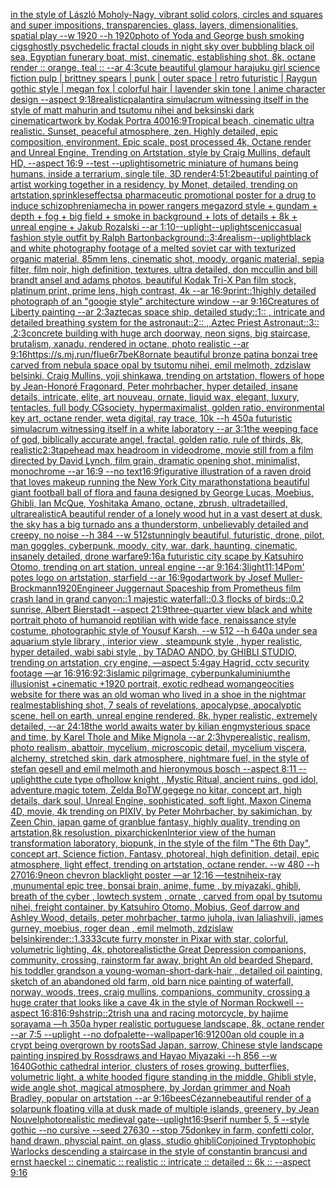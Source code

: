 [in the style of László Moholy-Nagy, vibrant solid colors, circles and squares and super impositions, transparencies, glass, layers,  dimensionalities, spatial play --w 1920 --h 1920](https://www.ebank.nz/aiartgenerator?category=in%2520the%2520style%2520of%2520L%C3%A1szl%C3%B3%2520Moholy-Nagy%2C%2520vibrant%2520solid%2520colors%2C%2520circles%2520and%2520squares%2520and%2520super%2520impositions%2C%2520transparencies%2C%2520glass%2C%2520layers%2C%2520%2520dimensionalities%2C%2520spatial%2520play%2520--w%25201920%2520--h%25201920)[photo of Yoda and George bush smoking cigs](https://www.ebank.nz/aiartgenerator?category=photo%2520of%2520Yoda%2520and%2520George%2520bush%2520smoking%2520cigs)[ghostly psychedelic fractal clouds in night sky over bubbling black oil sea, Egyptian funerary boat, mist, cinematic, establishing shot, 8k, octane render :: orange, teal :: --ar 4:3](https://www.ebank.nz/aiartgenerator?category=ghostly%2520psychedelic%2520fractal%2520clouds%2520in%2520night%2520sky%2520over%2520bubbling%2520black%2520oil%2520sea%2C%2520Egyptian%2520funerary%2520boat%2C%2520mist%2C%2520cinematic%2C%2520establishing%2520shot%2C%25208k%2C%2520octane%2520render%2520%3A%3A%2520orange%2C%2520teal%2520%3A%3A%2520--ar%25204%3A3)[cute beautiful glamour harajuku girl science fiction pulp |  brittney spears |  punk | outer space | retro futuristic | Raygun gothic style | megan fox  | colorful hair | lavender skin tone | anime character design  --aspect 9:18](https://www.ebank.nz/aiartgenerator?category=cute%2520beautiful%2520glamour%2520harajuku%2520girl%2520science%2520fiction%2520pulp%2520%7C%2520%2520brittney%2520spears%2520%7C%2520%2520punk%2520%7C%2520outer%2520space%2520%7C%2520retro%2520futuristic%2520%7C%2520Raygun%2520gothic%2520style%2520%7C%2520megan%2520fox%2520%2520%7C%2520colorful%2520hair%2520%7C%2520lavender%2520skin%2520tone%2520%7C%2520anime%2520character%2520design%2520%2520--aspect%25209%3A18)[realistic](https://www.ebank.nz/aiartgenerator?category=realistic)[palantir](https://www.ebank.nz/aiartgenerator?category=palantir)[a simulacrum witnessing itself in the style of matt mahurin and tsutomu nihei and beksinski dark cinematic](https://www.ebank.nz/aiartgenerator?category=a%2520simulacrum%2520witnessing%2520itself%2520in%2520the%2520style%2520of%2520matt%2520mahurin%2520and%2520tsutomu%2520nihei%2520and%2520beksinski%2520dark%2520cinematic)[artwork by Kodak Portra 400](https://www.ebank.nz/aiartgenerator?category=artwork%2520by%2520Kodak%2520Portra%2520400)[16:9](https://www.ebank.nz/aiartgenerator?category=16%3A9)[Tropical beach, cinematic ultra realistic. Sunset, peaceful atmosphere, zen. Highly detailed, epic composition, environment. Epic scale, post processed 4k, Octane render and Unreal Engine. Trending on Artstation, style by Craig Mullins, default HD, --aspect 16:9 --test --uplight](https://www.ebank.nz/aiartgenerator?category=Tropical%2520beach%2C%2520cinematic%2520ultra%2520realistic.%2520Sunset%2C%2520peaceful%2520atmosphere%2C%2520zen.%2520Highly%2520detailed%2C%2520epic%2520composition%2C%2520environment.%2520Epic%2520scale%2C%2520post%2520processed%25204k%2C%2520Octane%2520render%2520and%2520Unreal%2520Engine.%2520Trending%2520on%2520Artstation%2C%2520style%2520by%2520Craig%2520Mullins%2C%2520default%2520HD%2C%2520--aspect%252016%3A9%2520--test%2520--uplight)[isometric miniature of humans being humans, inside a terrarium, single tile, 3D render](https://www.ebank.nz/aiartgenerator?category=isometric%2520miniature%2520of%2520humans%2520being%2520humans%2C%2520inside%2520a%2520terrarium%2C%2520single%2520tile%2C%25203D%2520render)[4:5](https://www.ebank.nz/aiartgenerator?category=4%3A5)[1:2](https://www.ebank.nz/aiartgenerator?category=1%3A2)[beautiful painting of artist working together in a residency, by Monet, detailed, trending on artstation,](https://www.ebank.nz/aiartgenerator?category=beautiful%2520painting%2520of%2520artist%2520working%2520together%2520in%2520a%2520residency%2C%2520by%2520Monet%2C%2520detailed%2C%2520trending%2520on%2520artstation%2C)[sprinkles](https://www.ebank.nz/aiartgenerator?category=sprinkles)[effects](https://www.ebank.nz/aiartgenerator?category=effects)[a pharmaceutic promotional poster for a drug to induce schizophrenia](https://www.ebank.nz/aiartgenerator?category=a%2520pharmaceutic%2520promotional%2520poster%2520for%2520a%2520drug%2520to%2520induce%2520schizophrenia)[mecha in power rangers megazord style + gundam + depth + fog + big field + smoke in background + lots of details + 8k + unreal engine + Jakub Rozalski --ar 1:10](https://www.ebank.nz/aiartgenerator?category=mecha%2520in%2520power%2520rangers%2520megazord%2520style%2520%2B%2520gundam%2520%2B%2520depth%2520%2B%2520fog%2520%2B%2520big%2520field%2520%2B%2520smoke%2520in%2520background%2520%2B%2520lots%2520of%2520details%2520%2B%25208k%2520%2B%2520unreal%2520engine%2520%2B%2520Jakub%2520Rozalski%2520--ar%25201%3A10)[--uplight](https://www.ebank.nz/aiartgenerator?category=--uplight)[--uplight](https://www.ebank.nz/aiartgenerator?category=--uplight)[scenic](https://www.ebank.nz/aiartgenerator?category=scenic)[casual fashion style outfit by Ralph Barton](https://www.ebank.nz/aiartgenerator?category=casual%2520fashion%2520style%2520outfit%2520by%2520Ralph%2520Barton)[background::](https://www.ebank.nz/aiartgenerator?category=background%3A%3A)[3:4](https://www.ebank.nz/aiartgenerator?category=3%3A4)[realism](https://www.ebank.nz/aiartgenerator?category=realism)[--uplight](https://www.ebank.nz/aiartgenerator?category=--uplight)[black and white photography footage of a melted soviet car with texturized organic material, 85mm lens, cinematic shot, moody, organic material, sepia filter, film noir, high definition, textures, ultra detailed, don mccullin and bill brandt ansel and adams photos, beautiful Kodak Tri-X Pan film stock, platinum print, prime lens, high contrast, 4k --ar 16:9](https://www.ebank.nz/aiartgenerator?category=black%2520and%2520white%2520photography%2520footage%2520of%2520a%2520melted%2520soviet%2520car%2520with%2520texturized%2520organic%2520material%2C%252085mm%2520lens%2C%2520cinematic%2520shot%2C%2520moody%2C%2520organic%2520material%2C%2520sepia%2520filter%2C%2520film%2520noir%2C%2520high%2520definition%2C%2520textures%2C%2520ultra%2520detailed%2C%2520don%2520mccullin%2520and%2520bill%2520brandt%2520ansel%2520and%2520adams%2520photos%2C%2520beautiful%2520Kodak%2520Tri-X%2520Pan%2520film%2520stock%2C%2520platinum%2520print%2C%2520prime%2520lens%2C%2520high%2520contrast%2C%25204k%2520--ar%252016%3A9)[print::1](https://www.ebank.nz/aiartgenerator?category=print%3A%3A1)[highly detailed photograph of an "googie style" architecture window --ar 9:16](https://www.ebank.nz/aiartgenerator?category=highly%2520detailed%2520photograph%2520of%2520an%2520%22googie%2520style%22%2520architecture%2520window%2520--ar%25209%3A16)[Creatures of Liberty painting --ar 2:3](https://www.ebank.nz/aiartgenerator?category=Creatures%2520of%2520Liberty%2520painting%2520--ar%25202%3A3)[aztecas space ship, detailed study::1:: , intricate and detailed  breathing system for the astronaut::2:: , Aztec Priest Astronaut::3:: ,](https://www.ebank.nz/aiartgenerator?category=aztecas%2520space%2520ship%2C%2520detailed%2520study%3A%3A1%3A%3A%2520%2C%2520intricate%2520and%2520detailed%2520%2520breathing%2520system%2520for%2520the%2520astronaut%3A%3A2%3A%3A%2520%2C%2520Aztec%2520Priest%2520Astronaut%3A%3A3%3A%3A%2520%2C)[2:3](https://www.ebank.nz/aiartgenerator?category=2%3A3)[concrete building with huge arch doorway, neon signs, big staircase, brutalism, xanadu, rendered in octane, photo realistic --ar 9:16](https://www.ebank.nz/aiartgenerator?category=concrete%2520building%2520with%2520huge%2520arch%2520doorway%2C%2520neon%2520signs%2C%2520big%2520staircase%2C%2520brutalism%2C%2520xanadu%2C%2520rendered%2520in%2520octane%2C%2520photo%2520realistic%2520--ar%25209%3A16)[<https://s.mj.run/fIue6r7beK8>](https://www.ebank.nz/aiartgenerator?category=%3Chttps%3A//s.mj.run/fIue6r7beK8%3E)[ornate beautiful bronze patina bonzai tree carved from nebula space opal by tsutomu nihei, emil melmoth, zdzislaw belsinki, Craig Mullins, yoji shinkawa, trending on artstation, flowers of hope by Jean-Honoré Fragonard, Peter mohrbacher, hyper detailed, insane details, intricate, elite, art nouveau, ornate, liquid wax, elegant, luxury, tentacles, full body CGsociety, hypermaximalist, golden ratio, environmental key art, octane render, weta digital, ray trace, 10k --h 450](https://www.ebank.nz/aiartgenerator?category=ornate%2520beautiful%2520bronze%2520patina%2520bonzai%2520tree%2520carved%2520from%2520nebula%2520space%2520opal%2520by%2520tsutomu%2520nihei%2C%2520emil%2520melmoth%2C%2520zdzislaw%2520belsinki%2C%2520Craig%2520Mullins%2C%2520yoji%2520shinkawa%2C%2520trending%2520on%2520artstation%2C%2520flowers%2520of%2520hope%2520by%2520Jean-Honor%C3%A9%2520Fragonard%2C%2520Peter%2520mohrbacher%2C%2520hyper%2520detailed%2C%2520insane%2520details%2C%2520intricate%2C%2520elite%2C%2520art%2520nouveau%2C%2520ornate%2C%2520liquid%2520wax%2C%2520elegant%2C%2520luxury%2C%2520tentacles%2C%2520full%2520body%2520CGsociety%2C%2520hypermaximalist%2C%2520golden%2520ratio%2C%2520environmental%2520key%2520art%2C%2520octane%2520render%2C%2520weta%2520digital%2C%2520ray%2520trace%2C%252010k%2520--h%2520450)[a futuristic simulacrum witnessing itself in a white laboratory --ar 3:1](https://www.ebank.nz/aiartgenerator?category=a%2520futuristic%2520simulacrum%2520witnessing%2520itself%2520in%2520a%2520white%2520laboratory%2520--ar%25203%3A1)[the weeping face of god, biblically accurate angel, fractal, golden ratio, rule of thirds, 8k, realistic](https://www.ebank.nz/aiartgenerator?category=the%2520weeping%2520face%2520of%2520god%2C%2520biblically%2520accurate%2520angel%2C%2520fractal%2C%2520golden%2520ratio%2C%2520rule%2520of%2520thirds%2C%25208k%2C%2520realistic)[2:3](https://www.ebank.nz/aiartgenerator?category=2%3A3)[](https://www.ebank.nz/aiartgenerator?category=)[tapehead max headroom in videodrome, movie still from a film directed by David Lynch, film grain, dramatic opening shot, minimalist, monochrome --ar 16:9 --no text](https://www.ebank.nz/aiartgenerator?category=tapehead%2520max%2520headroom%2520in%2520videodrome%2C%2520movie%2520still%2520from%2520a%2520film%2520directed%2520by%2520David%2520Lynch%2C%2520film%2520grain%2C%2520dramatic%2520opening%2520shot%2C%2520minimalist%2C%2520monochrome%2520--ar%252016%3A9%2520--no%2520text)[16:9](https://www.ebank.nz/aiartgenerator?category=16%3A9)[figurative illustration of a raven droid that loves makeup running the New York City marathon](https://www.ebank.nz/aiartgenerator?category=figurative%2520illustration%2520of%2520a%2520raven%2520droid%2520that%2520loves%2520makeup%2520running%2520the%2520New%2520York%2520City%2520marathon)[station](https://www.ebank.nz/aiartgenerator?category=station)[a beautiful giant football ball of flora and fauna designed by George Lucas, Moebius, Ghibli, Ian McQue, Yoshitaka Amano, octane, zbrush, ultradetailled, ultrarealistic](https://www.ebank.nz/aiartgenerator?category=a%2520beautiful%2520giant%2520football%2520ball%2520of%2520flora%2520and%2520fauna%2520designed%2520by%2520George%2520Lucas%2C%2520Moebius%2C%2520Ghibli%2C%2520Ian%2520McQue%2C%2520Yoshitaka%2520Amano%2C%2520octane%2C%2520zbrush%2C%2520ultradetailled%2C%2520ultrarealistic)[A beautiful render of a lonely wood hut in a vast desert at dusk, the sky has a big turnado ans a thunderstorm, unbelievably detailed and creepy, no noise --h 384 --w 512](https://www.ebank.nz/aiartgenerator?category=A%2520beautiful%2520render%2520of%2520a%2520lonely%2520wood%2520hut%2520in%2520a%2520vast%2520desert%2520at%2520dusk%2C%2520the%2520sky%2520has%2520a%2520big%2520turnado%2520ans%2520a%2520thunderstorm%2C%2520unbelievably%2520detailed%2520and%2520creepy%2C%2520no%2520noise%2520--h%2520384%2520--w%2520512)[stunningly beautiful, futuristic, drone, pilot, man goggles, cyberpunk, moody, city, war, dark, haunting, cinematic, insanely detailed, drone warfare](https://www.ebank.nz/aiartgenerator?category=stunningly%2520beautiful%2C%2520futuristic%2C%2520drone%2C%2520pilot%2C%2520man%2520goggles%2C%2520cyberpunk%2C%2520moody%2C%2520city%2C%2520war%2C%2520dark%2C%2520haunting%2C%2520cinematic%2C%2520insanely%2520detailed%2C%2520drone%2520warfare)[9:16](https://www.ebank.nz/aiartgenerator?category=9%3A16)[a futuristic city scape by Katsuhiro Otomo, trending on art station, unreal engine --ar 9:16](https://www.ebank.nz/aiartgenerator?category=a%2520futuristic%2520city%2520scape%2520by%2520Katsuhiro%2520Otomo%2C%2520trending%2520on%2520art%2520station%2C%2520unreal%2520engine%2520--ar%25209%3A16)[4:3](https://www.ebank.nz/aiartgenerator?category=4%3A3)[light](https://www.ebank.nz/aiartgenerator?category=light)[11:14](https://www.ebank.nz/aiartgenerator?category=11%3A14)[Pom' potes logo on  artstation, starfield --ar 16:9](https://www.ebank.nz/aiartgenerator?category=Pom%27%2520potes%2520logo%2520on%2520%2520artstation%2C%2520starfield%2520--ar%252016%3A9)[god](https://www.ebank.nz/aiartgenerator?category=god)[artwork by Josef Muller-Brockmann](https://www.ebank.nz/aiartgenerator?category=artwork%2520by%2520Josef%2520Muller-Brockmann)[1920](https://www.ebank.nz/aiartgenerator?category=1920)[Engineer Juggernaut Spaceship from Prometheus film crash land in grand canyon::1 majestic waterfall::0.3 flocks of birds::0.2 sunrise, Albert Bierstadt --aspect 21:9](https://www.ebank.nz/aiartgenerator?category=Engineer%2520Juggernaut%2520Spaceship%2520from%2520Prometheus%2520film%2520crash%2520land%2520in%2520grand%2520canyon%3A%3A1%2520majestic%2520waterfall%3A%3A0.3%2520flocks%2520of%2520birds%3A%3A0.2%2520sunrise%2C%2520Albert%2520Bierstadt%2520--aspect%252021%3A9)[three-quarter view black and white portrait photo of humanoid reptilian with wide face, renaissance style costume, photographic style of Yousuf Karsh, --w 512 --h 640](https://www.ebank.nz/aiartgenerator?category=three-quarter%2520view%2520black%2520and%2520white%2520portrait%2520photo%2520of%2520humanoid%2520reptilian%2520with%2520wide%2520face%2C%2520renaissance%2520style%2520costume%2C%2520photographic%2520style%2520of%2520Yousuf%2520Karsh%2C%2520--w%2520512%2520--h%2520640)[a under sea aquarium style library , interior view , steampunk style , hyper realistic, hyper detailed, wabi sabi style , by TADAO ANDO, by GHIBLI STUDIO, trending on artstation, cry engine, —aspect 5:4](https://www.ebank.nz/aiartgenerator?category=a%2520under%2520sea%2520aquarium%2520style%2520library%2520%2C%2520interior%2520view%2520%2C%2520steampunk%2520style%2520%2C%2520hyper%2520realistic%2C%2520hyper%2520detailed%2C%2520wabi%2520sabi%2520style%2520%2C%2520by%2520TADAO%2520ANDO%2C%2520by%2520GHIBLI%2520STUDIO%2C%2520trending%2520on%2520artstation%2C%2520cry%2520engine%2C%2520%E2%80%94aspect%25205%3A4)[gay Hagrid, cctv security footage —ar 16:9](https://www.ebank.nz/aiartgenerator?category=gay%2520Hagrid%2C%2520cctv%2520security%2520footage%2520%E2%80%94ar%252016%3A9)[16:9](https://www.ebank.nz/aiartgenerator?category=16%3A9)[2:3](https://www.ebank.nz/aiartgenerator?category=2%3A3)[islamic pilgrimage, cyberpunk](https://www.ebank.nz/aiartgenerator?category=islamic%2520pilgrimage%2C%2520cyberpunk)[aluminium](https://www.ebank.nz/aiartgenerator?category=aluminium)[the illusionist +cinematic +1920 portrait, exotic redhead woman](https://www.ebank.nz/aiartgenerator?category=the%2520illusionist%2520%2Bcinematic%2520%2B1920%2520portrait%2C%2520exotic%2520redhead%2520woman)[geocities website for there was an old woman who lived in a shoe in the nightmar realm](https://www.ebank.nz/aiartgenerator?category=geocities%2520website%2520for%2520there%2520was%2520an%2520old%2520woman%2520who%2520lived%2520in%2520a%2520shoe%2520in%2520the%2520nightmar%2520realm)[establishing shot, 7 seals of revelations,  apocalypse,  apocalyptic scene, hell on earth, unreal engine rendered,  8k, hyper realistic,  extremely detailed,  --ar 24:18](https://www.ebank.nz/aiartgenerator?category=establishing%2520shot%2C%25207%2520seals%2520of%2520revelations%2C%2520%2520apocalypse%2C%2520%2520apocalyptic%2520scene%2C%2520hell%2520on%2520earth%2C%2520unreal%2520engine%2520rendered%2C%2520%25208k%2C%2520hyper%2520realistic%2C%2520%2520extremely%2520detailed%2C%2520%2520--ar%252024%3A18)[the world awaits water by kilian eng](https://www.ebank.nz/aiartgenerator?category=the%2520world%2520awaits%2520water%2520by%2520kilian%2520eng)[mysterious space and time, by Karel Thole and Mike Mignola --ar 2:3](https://www.ebank.nz/aiartgenerator?category=mysterious%2520space%2520and%2520time%2C%2520by%2520Karel%2520Thole%2520and%2520Mike%2520Mignola%2520--ar%25202%3A3)[hyperealistic, realism, photo realism, abattoir, mycelium, microscopic detail, mycelium viscera, alchemy, stretched skin, dark atmosphere, nightmare fuel, in the style of stefan gesell and emil melmoth  and hieronymous bosch --aspect 8:11 --uplight](https://www.ebank.nz/aiartgenerator?category=hyperealistic%2C%2520realism%2C%2520photo%2520realism%2C%2520abattoir%2C%2520mycelium%2C%2520microscopic%2520detail%2C%2520mycelium%2520viscera%2C%2520alchemy%2C%2520stretched%2520skin%2C%2520dark%2520atmosphere%2C%2520nightmare%2520fuel%2C%2520in%2520the%2520style%2520of%2520stefan%2520gesell%2520and%2520emil%2520melmoth%2520%2520and%2520hieronymous%2520bosch%2520--aspect%25208%3A11%2520--uplight)[the cute type ofhollow knight , Mystic Ritual, ancient ruins, god idol, adventure,magic totem, Zelda BoTW,gegege no kitar, concept art, high details, dark soul, Unreal Engine, sophisticated, soft light, Maxon Cinema 4D, movie, 4k trending on PIXIV, by Peter Mohrbacher, by sakimichan, by Zeen Chin, japan game of granblue fantasy, highly quality, trending on artstation,8k resolustion, pixar](https://www.ebank.nz/aiartgenerator?category=the%2520cute%2520type%2520ofhollow%2520knight%2520%2C%2520Mystic%2520Ritual%2C%2520ancient%2520ruins%2C%2520god%2520idol%2C%2520adventure%2Cmagic%2520totem%2C%2520Zelda%2520BoTW%2Cgegege%2520no%2520kitar%2C%2520concept%2520art%2C%2520high%2520details%2C%2520dark%2520soul%2C%2520Unreal%2520Engine%2C%2520sophisticated%2C%2520soft%2520light%2C%2520Maxon%2520Cinema%25204D%2C%2520movie%2C%25204k%2520trending%2520on%2520PIXIV%2C%2520by%2520Peter%2520Mohrbacher%2C%2520by%2520sakimichan%2C%2520by%2520Zeen%2520Chin%2C%2520japan%2520game%2520of%2520granblue%2520fantasy%2C%2520highly%2520quality%2C%2520trending%2520on%2520artstation%2C8k%2520resolustion%2C%2520pixar)[chicken](https://www.ebank.nz/aiartgenerator?category=chicken)[Interior view of the human transformation laboratory, biopunk, in the style of the film "The 6th Day", concept art, Science fiction, Fantasy,  photoreal,  high definition, detail, epic atmosphere, light effect,  trending on artstation, octane render. --w 480 --h 270](https://www.ebank.nz/aiartgenerator?category=Interior%2520view%2520of%2520the%2520human%2520transformation%2520laboratory%2C%2520biopunk%2C%2520in%2520the%2520style%2520of%2520the%2520film%2520%22The%25206th%2520Day%22%2C%2520concept%2520art%2C%2520Science%2520fiction%2C%2520Fantasy%2C%2520%2520photoreal%2C%2520%2520high%2520definition%2C%2520detail%2C%2520epic%2520atmosphere%2C%2520light%2520effect%2C%2520%2520trending%2520on%2520artstation%2C%2520octane%2520render.%2520--w%2520480%2520--h%2520270)[16:9](https://www.ebank.nz/aiartgenerator?category=16%3A9)[neon chevron blacklight poster —ar 12:16 —test](https://www.ebank.nz/aiartgenerator?category=neon%2520chevron%2520blacklight%2520poster%2520%E2%80%94ar%252012%3A16%2520%E2%80%94test)[nihei](https://www.ebank.nz/aiartgenerator?category=nihei)[x-ray ,munumental epic tree, bonsai brain, anime, fume , by miyazaki, ghibli, breath of the cyber , lowtech system  , ornate , carved from opal by tsutomu nihei, freight container, by Katsuhiro Otomo, Mobius, Geof darrow and Ashley Wood, details, peter mohrbacher, tarmo juhola, ivan laliashvili, james gurney, moebius, roger dean , emil melmoth, zdzislaw belsinki](https://www.ebank.nz/aiartgenerator?category=x-ray%2520%2Cmunumental%2520epic%2520tree%2C%2520bonsai%2520brain%2C%2520anime%2C%2520fume%2520%2C%2520by%2520miyazaki%2C%2520ghibli%2C%2520breath%2520of%2520the%2520cyber%2520%2C%2520lowtech%2520system%2520%2520%2C%2520ornate%2520%2C%2520carved%2520from%2520opal%2520by%2520tsutomu%2520nihei%2C%2520freight%2520container%2C%2520by%2520Katsuhiro%2520Otomo%2C%2520Mobius%2C%2520Geof%2520darrow%2520and%2520Ashley%2520Wood%2C%2520details%2C%2520peter%2520mohrbacher%2C%2520tarmo%2520juhola%2C%2520ivan%2520laliashvili%2C%2520james%2520gurney%2C%2520moebius%2C%2520roger%2520dean%2520%2C%2520emil%2520melmoth%2C%2520zdzislaw%2520belsinki)[render::1.3333](https://www.ebank.nz/aiartgenerator?category=render%3A%3A1.3333)[cute furry monster in Pixar with star, colorful, volumetric lighting, 4k, photorealistic](https://www.ebank.nz/aiartgenerator?category=cute%2520furry%2520monster%2520in%2520Pixar%2520with%2520star%2C%2520colorful%2C%2520volumetric%2520lighting%2C%25204k%2C%2520photorealistic)[the Great Depression  companions, community, crossing, rainstorm far away, bright An old bearded Shepard, his toddler grandson a young-woman-short-dark-hair , detailed oil painting, sketch of an abandoned old farm, old barn nice painting of waterfall, norway, woods, trees, craig mullins,  companions, community, crossing a huge crater that looks like a cave 4k in the style of Norman Rockwell --aspect 16:8](https://www.ebank.nz/aiartgenerator?category=the%2520Great%2520Depression%2520%2520companions%2C%2520community%2C%2520crossing%2C%2520rainstorm%2520far%2520away%2C%2520bright%2520An%2520old%2520bearded%2520Shepard%2C%2520his%2520toddler%2520grandson%2520a%2520young-woman-short-dark-hair%2520%2C%2520detailed%2520oil%2520painting%2C%2520sketch%2520of%2520an%2520abandoned%2520old%2520farm%2C%2520old%2520barn%2520nice%2520painting%2520of%2520waterfall%2C%2520norway%2C%2520woods%2C%2520trees%2C%2520craig%2520mullins%2C%2520%2520companions%2C%2520community%2C%2520crossing%2520a%2520huge%2520crater%2520that%2520looks%2520like%2520a%2520cave%25204k%2520in%2520the%2520style%2520of%2520Norman%2520Rockwell%2520--aspect%252016%3A8)[16:9](https://www.ebank.nz/aiartgenerator?category=16%3A9)[sh](https://www.ebank.nz/aiartgenerator?category=sh)[strip::2](https://www.ebank.nz/aiartgenerator?category=strip%3A%3A2)[trish una and racing motorcycle, by hajime sorayama —h 350](https://www.ebank.nz/aiartgenerator?category=trish%2520una%2520and%2520racing%2520motorcycle%2C%2520by%2520hajime%2520sorayama%2520%E2%80%94h%2520350)[a hyper realistic portuguese landscape, 8k, octane render --ar 7:5 --uplight --no dof](https://www.ebank.nz/aiartgenerator?category=a%2520hyper%2520realistic%2520portuguese%2520landscape%2C%25208k%2C%2520octane%2520render%2520--ar%25207%3A5%2520--uplight%2520--no%2520dof)[palette](https://www.ebank.nz/aiartgenerator?category=palette)[--wallpaper](https://www.ebank.nz/aiartgenerator?category=--wallpaper)[16:9](https://www.ebank.nz/aiartgenerator?category=16%3A9)[1200](https://www.ebank.nz/aiartgenerator?category=1200)[an old couple in a crypt being overgrown by roots](https://www.ebank.nz/aiartgenerator?category=an%2520old%2520couple%2520in%2520a%2520crypt%2520being%2520overgrown%2520by%2520roots)[Sad Japan, sarrow, Chinese style landscape painting inspired by Rossdraws and Hayao Miyazaki --h 856 --w 1640](https://www.ebank.nz/aiartgenerator?category=Sad%2520Japan%2C%2520sarrow%2C%2520Chinese%2520style%2520landscape%2520painting%2520inspired%2520by%2520Rossdraws%2520and%2520Hayao%2520Miyazaki%2520--h%2520856%2520--w%25201640)[Gothic cathedral interior, clusters of roses growing, butterflies, volumetric light, a white hooded figure standing in the middle, Ghibli style, wide angle shot, magical atmosphere, by Jordan grimmer and Noah Bradley, popular on artstation --ar 9:16](https://www.ebank.nz/aiartgenerator?category=Gothic%2520cathedral%2520interior%2C%2520clusters%2520of%2520roses%2520growing%2C%2520butterflies%2C%2520volumetric%2520light%2C%2520a%2520white%2520hooded%2520figure%2520standing%2520in%2520the%2520middle%2C%2520Ghibli%2520style%2C%2520wide%2520angle%2520shot%2C%2520magical%2520atmosphere%2C%2520by%2520Jordan%2520grimmer%2520and%2520Noah%2520Bradley%2C%2520popular%2520on%2520artstation%2520--ar%25209%3A16)[bees](https://www.ebank.nz/aiartgenerator?category=bees)[Cézanne](https://www.ebank.nz/aiartgenerator?category=C%C3%A9zanne)[beautiful render of a solarpunk floating villa at dusk made of multiple islands, greenery, by Jean Nouvel](https://www.ebank.nz/aiartgenerator?category=beautiful%2520render%2520of%2520a%2520solarpunk%2520floating%2520villa%2520at%2520dusk%2520made%2520of%2520multiple%2520islands%2C%2520greenery%2C%2520by%2520Jean%2520Nouvel)[photorealistic medieval gate](https://www.ebank.nz/aiartgenerator?category=photorealistic%2520medieval%2520gate)[--uplight](https://www.ebank.nz/aiartgenerator?category=--uplight)[16:9](https://www.ebank.nz/aiartgenerator?category=16%3A9)[serif number 5, 5  --style gothic --no cursive  --seed 27630 --stop 75](https://www.ebank.nz/aiartgenerator?category=serif%2520number%25205%2C%25205%2520%2520--style%2520gothic%2520--no%2520cursive%2520%2520--seed%252027630%2520--stop%252075)[donkey in farm, confetti color, hand drawn, physcial paint, on glass, studio ghibli](https://www.ebank.nz/aiartgenerator?category=donkey%2520in%2520farm%2C%2520confetti%2520color%2C%2520hand%2520drawn%2C%2520physcial%2520paint%2C%2520on%2520glass%2C%2520studio%2520ghibli)[Conjoined Tryptophobic Warlocks descending a staircase in the style of constantin brancusi and ernst haeckel :: cinematic :: realistic :: intricate :: detailed :: 6k :: --aspect 9:16](https://www.ebank.nz/aiartgenerator?category=Conjoined%2520Tryptophobic%2520Warlocks%2520descending%2520a%2520staircase%2520in%2520the%2520style%2520of%2520constantin%2520brancusi%2520and%2520ernst%2520haeckel%2520%3A%3A%2520cinematic%2520%3A%3A%2520realistic%2520%3A%3A%2520intricate%2520%3A%3A%2520detailed%2520%3A%3A%25206k%2520%3A%3A%2520--aspect%25209%3A16)